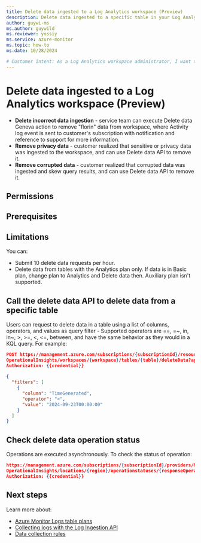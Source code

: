 ```yaml
---
title: Delete data ingested to a Log Analytics workspace (Preview) 
description: Delete data ingested to a specific table in your Log Analytics workspace. 
author: guywi-ms
ms.author: guywild
ms.reviewer: yossiy
ms.service: azure-monitor
ms.topic: how-to 
ms.date: 10/28/2024

# Customer intent: As a Log Analytics workspace administrator, I want to create a custom table with the Auxiliary table plan, so that I can ingest and retain data at a low cost for auditing and compliance.
---
```


# Delete data ingested to a Log Analytics workspace (Preview) 


- **Delete incorrect data ingestion** - service team can execute Delete data Geneva action to remove "florin" data from workspace, where Activity log event is sent to customer's subscription with notification and reference to support for more information.
- **Remove privacy data** - customer realized that sensitive or privacy data was ingested to the workspace, and can use Delete data API to remove it.
- **Remove corrupted data** - customer realized that corrupted data was ingested and skew query results, and can use Delete data API to remove it.

## Permissions

## Prerequisites

## Limitations

You can: 
- Submit 10 delete data requests per hour. 
- Delete data from tables with the Analytics plan only. If data is in Basic plan, change plan to Analytics and Delete data then. Auxiliary plan isn't supported.

## Call the delete data API to delete data from a specific table

Users can request to delete data in a table using a list of columns, operators, and values as query filter -  Supported operators are ==, =~, in, in~, >, >=, <, <=, between, and have the same behavior as they would in a KQL query. For example:

```json 
POST https://management.azure.com/subscriptions/{subscriptionId}/resourceGroups/{resourcegroup}/providers/Microsoft.
OperationalInsights/workspaces/{workspace}/tables/{table}/deleteData?api-version=2023-09-01
Authorization: {{credential}}
 
{
  "filters": [
    {
      "column": "TimeGenerated",
      "operator": "<",
      "value": "2024-09-23T00:00:00"
    }
  ]
}
```

## Check delete data operation status 

Operations are executed asynchronously. To check the status of operation:
 
 ```json 
https://management.azure.com/subscriptions/{subscriptionId}/providers/Microsoft.
OperationalInsights/locations/{region}/operationstatuses/{responseOperation}?api-version=2023-09-01
Authorization: {{credential}}
```


## Next steps

Learn more about:

- [Azure Monitor Logs table plans](../logs/data-platform-logs.md#table-plans)
- [Collecting logs with the Log Ingestion API](../logs/logs-ingestion-api-overview.md)
- [Data collection rules](../essentials/data-collection-endpoint-overview.md)
